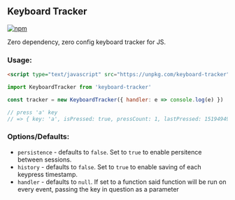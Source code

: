 ## Keyboard Tracker
[![npm](https://img.shields.io/npm/v/keyboard-tracker.svg)](https://www.npmjs.com/package/keyboard-tracker)

Zero dependency, zero config keyboard tracker for JS.


### Usage:

``` html
<script type="text/javascript" src="https://unpkg.com/keyboard-tracker"></script>
```

```js
import KeyboardTracker from 'keyboard-tracker'

const tracker = new KeyboardTracker({ handler: e => console.log(e) })

// press 'a' key
// => { key: 'a', isPressed: true, pressCount: 1, lastPressed: 1519494954553, history: [] }
```

### Options/Defaults:

 - `persistence` - defaults to `false`. Set to `true` to enable persitence between sessions.
 - `history` - defaults to `false`. Set to `true` to enable saving of each keypress timestamp.
 - `handler` - defaults to `null`. If set to a function said function will be run on every event, passing the key in question as a parameter
